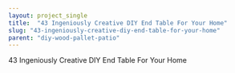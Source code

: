 ```yaml
---
layout: project_single
title:  "43 Ingeniously Creative DIY End Table For Your Home"
slug: "43-ingeniously-creative-diy-end-table-for-your-home"
parent: "diy-wood-pallet-patio"
---
```

43 Ingeniously Creative DIY End Table For Your Home